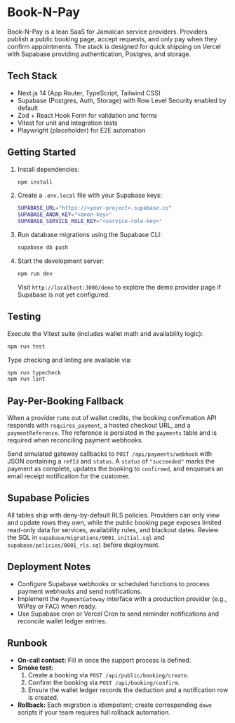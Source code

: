 # Book-N-Pay

Book-N-Pay is a lean SaaS for Jamaican service providers. Providers publish a public booking page, accept requests, and only pay when they confirm appointments. The stack is designed for quick shipping on Vercel with Supabase providing authentication, Postgres, and storage.

## Tech Stack

- Next.js 14 (App Router, TypeScript, Tailwind CSS)
- Supabase (Postgres, Auth, Storage) with Row Level Security enabled by default
- Zod + React Hook Form for validation and forms
- Vitest for unit and integration tests
- Playwright (placeholder) for E2E automation

## Getting Started

1. Install dependencies:

   ```bash
   npm install
   ```

2. Create a `.env.local` file with your Supabase keys:

   ```bash
   SUPABASE_URL="https://<your-project>.supabase.co"
   SUPABASE_ANON_KEY="<anon-key>"
   SUPABASE_SERVICE_ROLE_KEY="<service-role-key>"
   ```

3. Run database migrations using the Supabase CLI:

   ```bash
   supabase db push
   ```

4. Start the development server:

   ```bash
   npm run dev
   ```

   Visit `http://localhost:3000/demo` to explore the demo provider page if Supabase is not yet configured.

## Testing

Execute the Vitest suite (includes wallet math and availability logic):

```bash
npm run test
```

Type checking and linting are available via:

```bash
npm run typecheck
npm run lint
```

## Pay-Per-Booking Fallback

When a provider runs out of wallet credits, the booking confirmation API responds with `requires_payment`, a hosted checkout URL,
and a `paymentReference`. The reference is persisted in the `payments` table and is required when reconciling payment webhooks.

Send simulated gateway callbacks to `POST /api/payments/webhook` with JSON containing a `refId` and `status`. A `status` of
`"succeeded"` marks the payment as complete, updates the booking to `confirmed`, and enqueues an email receipt notification for the
customer.

## Supabase Policies

All tables ship with deny-by-default RLS policies. Providers can only view and update rows they own, while the public booking page exposes limited read-only data for services, availability rules, and blackout dates. Review the SQL in `supabase/migrations/0001_initial.sql` and `supabase/policies/0001_rls.sql` before deployment.

## Deployment Notes

- Configure Supabase webhooks or scheduled functions to process payment webhooks and send notifications.
- Implement the `PaymentGateway` interface with a production provider (e.g., WiPay or FAC) when ready.
- Use Supabase cron or Vercel Cron to send reminder notifications and reconcile wallet ledger entries.

## Runbook

- **On-call contact:** Fill in once the support process is defined.
- **Smoke test:**
  1. Create a booking via `POST /api/public/booking/create`.
  2. Confirm the booking via `POST /api/booking/confirm`.
  3. Ensure the wallet ledger records the deduction and a notification row is created.
- **Rollback:** Each migration is idempotent; create corresponding `down` scripts if your team requires full rollback automation.

